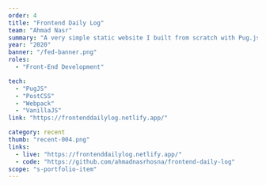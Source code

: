 ```yaml
---
order: 4
title: "Frontend Daily Log"
team: "Ahmad Nasr"
summary: "A very simple static website I built from scratch with Pug.js, Webpack, VanillaJS and PostCSS, in order to write –on a daily basis– about everything I'm working on and learning."
year: "2020"
banner: "/fed-banner.png"
roles:
  - "Front-End Development"

tech:
  - "PugJS"
  - "PostCSS"
  - "Webpack"
  - "VanillaJS"
link: "https://frontenddailylog.netlify.app/"

category: recent
thumb: "recent-004.png"
links:
  - live: "https://frontenddailylog.netlify.app/"
  - code: "https://github.com/ahmadnasrhosna/frontend-daily-log"
scope: "s-portfolio-item"
---
```

